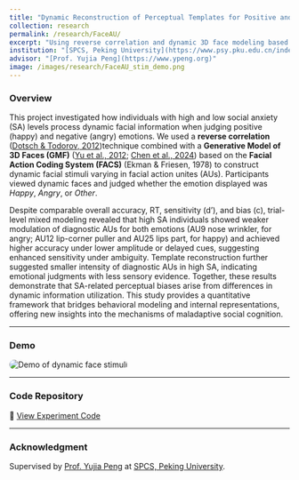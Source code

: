 ```yaml
---
title: "Dynamic Reconstruction of Perceptual Templates for Positive and Negative Emotions in Social Anxiety Disorder"
collection: research
permalink: /research/FaceAU/
excerpt: "Using reverse correlation and dynamic 3D face modeling based on Facial Action Coding System (FACS) to uncover emotion representation in individuals with high and low social anxiety."
institution: "[SPCS, Peking University](https://www.psy.pku.edu.cn/index.htm)"
advisor: "[Prof. Yujia Peng](https://www.ypeng.org)"
image: /images/research/FaceAU_stim_demo.png
---
```


### Overview
This project investigated how individuals with high and low social anxiety (SA) levels process dynamic facial information when judging positive (happy) and negative (angry) emotions. We used a **reverse correlation** ([Dotsch & Todorov, 2012](https://journals.sagepub.com/doi/10.1177/1948550611430272))technique combined with a **Generative Model of 3D Faces (GMF)** ([Yu et al., 2012](https://www.sciencedirect.com/science/article/abs/pii/S0097849311001695); [Chen et al., 2024](https://www.sciencedirect.com/science/article/pii/S0960982223016561)) based on the **Facial Action Coding System (FACS)** (Ekman & Friesen, 1978) to construct dynamic facial stimuli varying in facial action unites (AUs). Participants viewed dynamic faces and judged whether the emotion displayed was *Happy*, *Angry*, or *Other*. 

Despite comparable overall accuracy, RT, sensitivity (d’), and bias (c), trial-level mixed modeling revealed that high SA individuals showed weaker modulation of diagnostic AUs for both emotions (AU9 nose wrinkler, for angry; AU12 lip-corner puller and AU25 lips part, for happy) and achieved higher accuracy under lower amplitude or delayed cues, suggesting enhanced sensitivity under ambiguity. Template reconstruction further suggested smaller intensity of diagnostic AUs in high SA, indicating emotional judgments with less sensory evidence. Together, these results demonstrate that SA-related perceptual biases arise from differences in dynamic information utilization. This study provides a quantitative framework that bridges behavioral modeling and internal representations, offering new insights into the mechanisms of maladaptive social cognition.

---

### Demo
<img src="/images/research/emotion_stimuli_demo.gif" alt="Demo of dynamic face stimuli" style="max-width: 80%; border-radius: 12px;">

---

### Code Repository
🔗 [View Experiment Code](/code/project-2/)

---

### Acknowledgment
Supervised by [Prof. Yujia Peng](https://www.ypeng.org) at [SPCS, Peking University](https://www.psy.pku.edu.cn/index.htm).  
